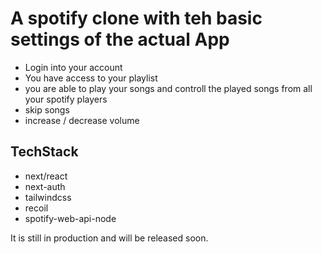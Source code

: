# A spotify clone with teh basic settings of the actual App

- Login into your account
- You have access to your playlist
- you are able to play your songs and controll the played songs from all your spotify players
- skip songs 
- increase / decrease volume 

## TechStack

- next/react
- next-auth
- tailwindcss
- recoil
- spotify-web-api-node

It is still in production and will be released soon. 

